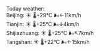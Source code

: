 Today weather:  
Beijing: ☀️   🌡️+29°C 🌬️←11km/h  
Tianjin: ☀️   🌡️+25°C 🌬️↓4km/h  
Shijiazhuang: ☀️   🌡️+25°C 🌬️↖7km/h  
Tangshan: ☀️   🌡️+22°C 🌬️←15km/h  
